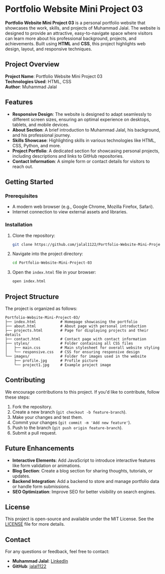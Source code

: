 # Portfolio Website Mini Project 03

**Portfolio Website Mini Project 03** is a personal portfolio website that showcases the work, skills, and projects of Muhammad Jalal. The website is designed to provide an attractive, easy-to-navigate space where visitors can learn more about his professional background, projects, and achievements. Built using **HTML** and **CSS**, this project highlights web design, layout, and responsive techniques.

## Project Overview

**Project Name**: Portfolio Website Mini Project 03  
**Technologies Used**: HTML, CSS  
**Author**: Muhammad Jalal  

## Features

- **Responsive Design**: The website is designed to adapt seamlessly to different screen sizes, ensuring an optimal experience on desktops, tablets, and mobile devices.
- **About Section**: A brief introduction to Muhammad Jalal, his background, and his professional journey.
- **Skills Showcase**: Highlighting skills in various technologies like HTML, CSS, Python, and more.
- **Project Portfolio**: A dedicated section for showcasing personal projects, including descriptions and links to GitHub repositories.
- **Contact Information**: A simple form or contact details for visitors to reach out.

## Getting Started

### Prerequisites

- A modern web browser (e.g., Google Chrome, Mozilla Firefox, Safari).
- Internet connection to view external assets and libraries.

### Installation

1. Clone the repository:
    ```bash
    git clone https://github.com/jalal1122/Portfolio-Website-Mini-Project-03.git
    ```

2. Navigate into the project directory:
    ```bash
    cd Portfolio-Website-Mini-Project-03
    ```

3. Open the `index.html` file in your browser:
    ```bash
    open index.html
    ```

## Project Structure

The project is organized as follows:

```
Portfolio-Website-Mini-Project-03/
├── index.html           # Homepage showcasing the portfolio
├── about.html           # About page with personal introduction
├── projects.html        # Page for displaying projects and their details
├── contact.html         # Contact page with contact information
├── styles/              # Folder containing all CSS files
│   ├── main.css         # Main stylesheet for overall website styling
│   └── responsive.css   # CSS for ensuring responsive design
└── images/              # Folder for images used in the website
    ├── profile.jpg      # Profile picture
    └── project1.jpg     # Example project image
```

## Contributing

We encourage contributions to this project. If you'd like to contribute, follow these steps:

1. Fork the repository.
2. Create a new branch (`git checkout -b feature-branch`).
3. Make your changes and test them.
4. Commit your changes (`git commit -m 'Add new feature'`).
5. Push to the branch (`git push origin feature-branch`).
6. Submit a pull request.

## Future Enhancements

- **Interactive Elements**: Add JavaScript to introduce interactive features like form validation or animations.
- **Blog Section**: Create a blog section for sharing thoughts, tutorials, or updates.
- **Backend Integration**: Add a backend to store and manage portfolio data or handle form submissions.
- **SEO Optimization**: Improve SEO for better visibility on search engines.

## License

This project is open-source and available under the MIT License. See the [LICENSE](LICENSE) file for more details.

## Contact

For any questions or feedback, feel free to contact:

- **Muhammad Jalal**: [LinkedIn](https://www.linkedin.com/in/mjdevstudio/)
- **GitHub**: [jalal1122](https://github.com/jalal1122)
